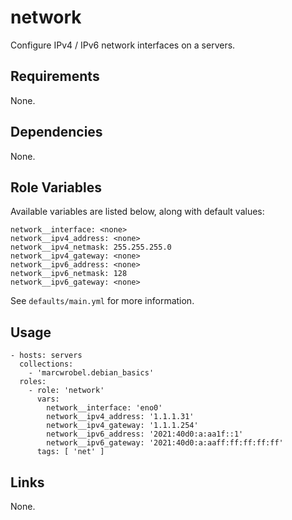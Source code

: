 # network

Configure IPv4 / IPv6 network interfaces on a servers.

## Requirements

None.

## Dependencies

None.

## Role Variables

Available variables are listed below, along with default values:

    network__interface: <none>
    network__ipv4_address: <none>
    network__ipv4_netmask: 255.255.255.0
    network__ipv4_gateway: <none>
    network__ipv6_address: <none>
    network__ipv6_netmask: 128
    network__ipv6_gateway: <none>

See `defaults/main.yml` for more information.

## Usage

    - hosts: servers
      collections:
        - 'marcwrobel.debian_basics'
      roles:
        - role: 'network'
          vars:
            network__interface: 'eno0'
            network__ipv4_address: '1.1.1.31'
            network__ipv4_gateway: '1.1.1.254'
            network__ipv6_address: '2021:40d0:a:aa1f::1'
            network__ipv6_gateway: '2021:40d0:a:aaff:ff:ff:ff:ff'
          tags: [ 'net' ]

## Links

None.
